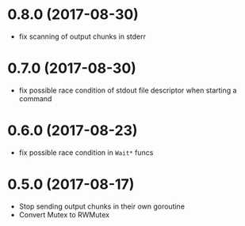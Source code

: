 # 0.8.0 (2017-08-30)

* fix scanning of output chunks in stderr

# 0.7.0 (2017-08-30)

* fix possible race condition of stdout file descriptor when starting a command

# 0.6.0 (2017-08-23)

* fix possible race condition in `Wait*` funcs

# 0.5.0 (2017-08-17)

* Stop sending output chunks in their own goroutine
* Convert Mutex to RWMutex
